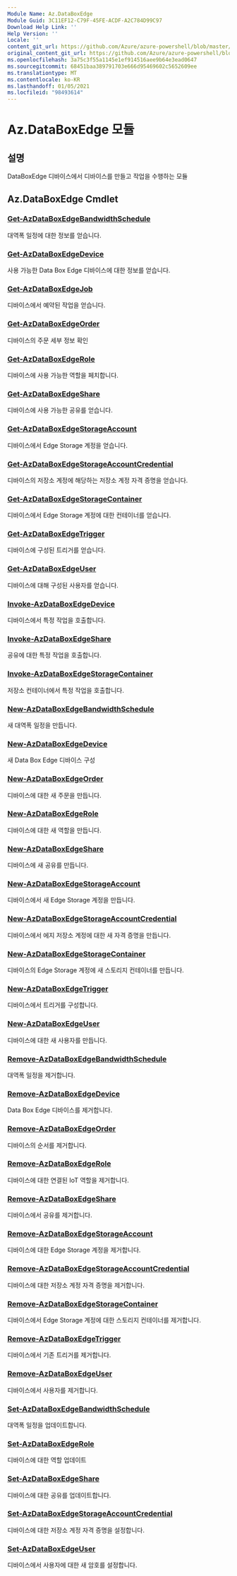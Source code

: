 ```yaml
---
Module Name: Az.DataBoxEdge
Module Guid: 3C11EF12-C79F-45FE-ACDF-A2C784D99C97
Download Help Link: ''
Help Version: ''
Locale: ''
content_git_url: https://github.com/Azure/azure-powershell/blob/master/src/DataBoxEdge/DataBoxEdge/help/Az.DataBoxEdge.md
original_content_git_url: https://github.com/Azure/azure-powershell/blob/master/src/DataBoxEdge/DataBoxEdge/help/Az.DataBoxEdge.md
ms.openlocfilehash: 3a75c3f55a1145e1ef914516aee9b64e3ead0647
ms.sourcegitcommit: 68451baa389791703e666d95469602c5652609ee
ms.translationtype: MT
ms.contentlocale: ko-KR
ms.lasthandoff: 01/05/2021
ms.locfileid: "98493614"
---
```

# Az.DataBoxEdge 모듈
## 설명
DataBoxEdge 디바이스에서 디바이스를 만들고 작업을 수행하는 모듈

## Az.DataBoxEdge Cmdlet
### [Get-AzDataBoxEdgeBandwidthSchedule](Get-AzDataBoxEdgeBandwidthSchedule.md)
대역폭 일정에 대한 정보를 얻습니다.

### [Get-AzDataBoxEdgeDevice](Get-AzDataBoxEdgeDevice.md)
사용 가능한 Data Box Edge 디바이스에 대한 정보를 얻습니다.

### [Get-AzDataBoxEdgeJob](Get-AzDataBoxEdgeJob.md)
디바이스에서 예약된 작업을 얻습니다.

### [Get-AzDataBoxEdgeOrder](Get-AzDataBoxEdgeOrder.md)
디바이스의 주문 세부 정보 확인

### [Get-AzDataBoxEdgeRole](Get-AzDataBoxEdgeRole.md)
디바이스에 사용 가능한 역할을 페치합니다.

### [Get-AzDataBoxEdgeShare](Get-AzDataBoxEdgeShare.md)
디바이스에 사용 가능한 공유를 얻습니다.

### [Get-AzDataBoxEdgeStorageAccount](Get-AzDataBoxEdgeStorageAccount.md)
디바이스에서 Edge Storage 계정을 얻습니다.

### [Get-AzDataBoxEdgeStorageAccountCredential](Get-AzDataBoxEdgeStorageAccountCredential.md)
디바이스의 저장소 계정에 해당하는 저장소 계정 자격 증명을 얻습니다.

### [Get-AzDataBoxEdgeStorageContainer](Get-AzDataBoxEdgeStorageContainer.md)
디바이스에서 Edge Storage 계정에 대한 컨테이너를 얻습니다.

### [Get-AzDataBoxEdgeTrigger](Get-AzDataBoxEdgeTrigger.md)
디바이스에 구성된 트리거를 얻습니다.
 

### [Get-AzDataBoxEdgeUser](Get-AzDataBoxEdgeUser.md)
디바이스에 대해 구성된 사용자를 얻습니다.

### [Invoke-AzDataBoxEdgeDevice](Invoke-AzDataBoxEdgeDevice.md)
디바이스에서 특정 작업을 호출합니다.

### [Invoke-AzDataBoxEdgeShare](Invoke-AzDataBoxEdgeShare.md)
공유에 대한 특정 작업을 호출합니다.

### [Invoke-AzDataBoxEdgeStorageContainer](Invoke-AzDataBoxEdgeStorageContainer.md)
저장소 컨테이너에서 특정 작업을 호출합니다.

### [New-AzDataBoxEdgeBandwidthSchedule](New-AzDataBoxEdgeBandwidthSchedule.md)
새 대역폭 일정을 만듭니다.

### [New-AzDataBoxEdgeDevice](New-AzDataBoxEdgeDevice.md)
새 Data Box Edge 디바이스 구성

### [New-AzDataBoxEdgeOrder](New-AzDataBoxEdgeOrder.md)
디바이스에 대한 새 주문을 만듭니다.

### [New-AzDataBoxEdgeRole](New-AzDataBoxEdgeRole.md)
디바이스에 대한 새 역할을 만듭니다.

### [New-AzDataBoxEdgeShare](New-AzDataBoxEdgeShare.md)
디바이스에 새 공유를 만듭니다.

### [New-AzDataBoxEdgeStorageAccount](New-AzDataBoxEdgeStorageAccount.md)
디바이스에서 새 Edge Storage 계정을 만듭니다.

### [New-AzDataBoxEdgeStorageAccountCredential](New-AzDataBoxEdgeStorageAccountCredential.md)
디바이스에서 에지 저장소 계정에 대한 새 자격 증명을 만듭니다.

### [New-AzDataBoxEdgeStorageContainer](New-AzDataBoxEdgeStorageContainer.md)
디바이스의 Edge Storage 계정에 새 스토리지 컨테이너를 만듭니다.

### [New-AzDataBoxEdgeTrigger](New-AzDataBoxEdgeTrigger.md)
디바이스에서 트리거를 구성합니다.

### [New-AzDataBoxEdgeUser](New-AzDataBoxEdgeUser.md)
디바이스에 대한 새 사용자를 만듭니다.

### [Remove-AzDataBoxEdgeBandwidthSchedule](Remove-AzDataBoxEdgeBandwidthSchedule.md)
대역폭 일정을 제거합니다.

### [Remove-AzDataBoxEdgeDevice](Remove-AzDataBoxEdgeDevice.md)
Data Box Edge 디바이스를 제거합니다.

### [Remove-AzDataBoxEdgeOrder](Remove-AzDataBoxEdgeOrder.md)
디바이스의 순서를 제거합니다.

### [Remove-AzDataBoxEdgeRole](Remove-AzDataBoxEdgeRole.md)
디바이스에 대한 연결된 IoT 역할을 제거합니다.

### [Remove-AzDataBoxEdgeShare](Remove-AzDataBoxEdgeShare.md)
디바이스에서 공유를 제거합니다.

### [Remove-AzDataBoxEdgeStorageAccount](Remove-AzDataBoxEdgeStorageAccount.md)
디바이스에 대한 Edge Storage 계정을 제거합니다.

### [Remove-AzDataBoxEdgeStorageAccountCredential](Remove-AzDataBoxEdgeStorageAccountCredential.md)
디바이스에 대한 저장소 계정 자격 증명을 제거합니다.

### [Remove-AzDataBoxEdgeStorageContainer](Remove-AzDataBoxEdgeStorageContainer.md)
디바이스에서 Edge Storage 계정에 대한 스토리지 컨테이너를 제거합니다.

### [Remove-AzDataBoxEdgeTrigger](Remove-AzDataBoxEdgeTrigger.md)
디바이스에서 기존 트리거를 제거합니다.

### [Remove-AzDataBoxEdgeUser](Remove-AzDataBoxEdgeUser.md)
디바이스에서 사용자를 제거합니다.

### [Set-AzDataBoxEdgeBandwidthSchedule](Set-AzDataBoxEdgeBandwidthSchedule.md)
대역폭 일정을 업데이트합니다.

### [Set-AzDataBoxEdgeRole](Set-AzDataBoxEdgeRole.md)
디바이스에 대한 역할 업데이트

### [Set-AzDataBoxEdgeShare](Set-AzDataBoxEdgeShare.md)
디바이스에 대한 공유를 업데이트합니다.

### [Set-AzDataBoxEdgeStorageAccountCredential](Set-AzDataBoxEdgeStorageAccountCredential.md)
디바이스에 대한 저장소 계정 자격 증명을 설정합니다.

### [Set-AzDataBoxEdgeUser](Set-AzDataBoxEdgeUser.md)
디바이스에서 사용자에 대한 새 암호를 설정합니다.

